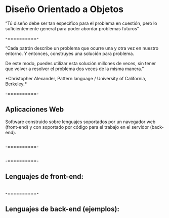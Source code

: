 # Diseño Orientado a Objetos

“Tú diseño debe ser tan específico para el problema en cuestión, pero lo suficientemente general para poder abordar problemas futuros”

-==========-

“Cada patrón describe un problema que ocurre una y otra vez en nuestro entorno. Y entonces, construyes una solución para problema.

De este modo, puedes utilizar esta solución millones de veces, sin tener que volver a resolver el problema dos veces de la misma manera.”

<p class="annotation">
*Christopher Alexander, Pattern language / University of California, Berkeley.*
</p>

-==========-

## Aplicaciones Web

Software construido sobre lenguajes soportados por un navegador web (front-end) y con soportado por código para el trabajo en el servidor (back-end).

<div class="image">
  <img class="no-border" data-src="img/01-01.png"/>
</div>

-==========-

<div class="image">
  <img class="stretch no-border w50" data-src="img/01-02.png"/>
</div>

-==========-

## Lenguajes de front-end:

<div class="image">
  <img class="no-border" data-src="img/01-03.png"/>
</div>

-==========-

## Lenguajes de back-end (ejemplos):

<div class="image">
  <img class="no-border" data-src="img/01-04.png"/>
</div>
